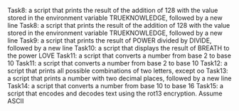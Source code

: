 Task8: a script that prints the result of the addition of 128 with the value stored in the environment variable TRUEKNOWLEDGE, followed by a new line
Task8: a script that prints the result of the addition of 128 with the value stored in the environment variable TRUEKNOWLEDGE, followed by a new line
Task9: a script that prints the result of POWER divided by DIVIDE, followed by a new line
Task10: a script that displays the result of BREATH to the power LOVE
Task11: a script that converts a number from base 2 to base 10
Task11: a script that converts a number from base 2 to base 10
Task12: a script that prints all possible combinations of two letters, except oo
Task13: a script that prints a number with two decimal places, followed by a new line
Task14: a script that converts a number from base 10 to base 16
Task15: a script that encodes and decodes text using the rot13 encryption. Assume ASCII
